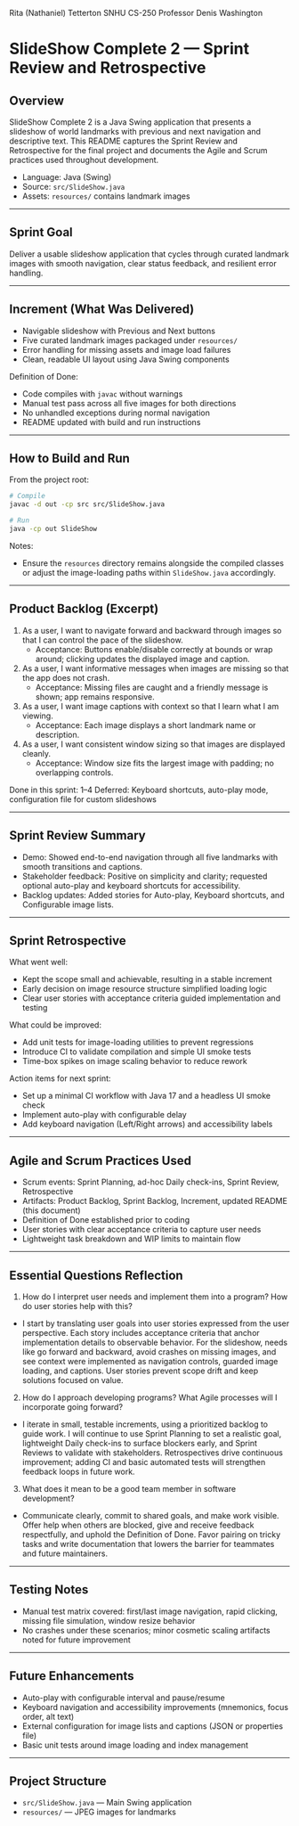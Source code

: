 Rita (Nathaniel) Tetterton
SNHU CS-250
Professor Denis Washington
# SlideShow Complete 2 — Sprint Review and Retrospective

## Overview
SlideShow Complete 2 is a Java Swing application that presents a slideshow of world landmarks with previous and next navigation and descriptive text. This README captures the Sprint Review and Retrospective for the final project and documents the Agile and Scrum practices used throughout development.

- Language: Java (Swing)
- Source: `src/SlideShow.java`
- Assets: `resources/` contains landmark images

---

## Sprint Goal
Deliver a usable slideshow application that cycles through curated landmark images with smooth navigation, clear status feedback, and resilient error handling.

---

## Increment (What Was Delivered)
- Navigable slideshow with Previous and Next buttons
- Five curated landmark images packaged under `resources/`
- Error handling for missing assets and image load failures
- Clean, readable UI layout using Java Swing components

Definition of Done:
- Code compiles with `javac` without warnings
- Manual test pass across all five images for both directions
- No unhandled exceptions during normal navigation
- README updated with build and run instructions

---

## How to Build and Run
From the project root:

```bash
# Compile
javac -d out -cp src src/SlideShow.java

# Run
java -cp out SlideShow
```

Notes:
- Ensure the `resources` directory remains alongside the compiled classes or adjust the image-loading paths within `SlideShow.java` accordingly.

---

## Product Backlog (Excerpt)
1. As a user, I want to navigate forward and backward through images so that I can control the pace of the slideshow.
   - Acceptance: Buttons enable/disable correctly at bounds or wrap around; clicking updates the displayed image and caption.
2. As a user, I want informative messages when images are missing so that the app does not crash.
   - Acceptance: Missing files are caught and a friendly message is shown; app remains responsive.
3. As a user, I want image captions with context so that I learn what I am viewing.
   - Acceptance: Each image displays a short landmark name or description.
4. As a user, I want consistent window sizing so that images are displayed cleanly.
   - Acceptance: Window size fits the largest image with padding; no overlapping controls.

Done in this sprint: 1–4
Deferred: Keyboard shortcuts, auto-play mode, configuration file for custom slideshows

---

## Sprint Review Summary
- Demo: Showed end-to-end navigation through all five landmarks with smooth transitions and captions.
- Stakeholder feedback: Positive on simplicity and clarity; requested optional auto-play and keyboard shortcuts for accessibility.
- Backlog updates: Added stories for Auto-play, Keyboard shortcuts, and Configurable image lists.

---

## Sprint Retrospective
What went well:
- Kept the scope small and achievable, resulting in a stable increment
- Early decision on image resource structure simplified loading logic
- Clear user stories with acceptance criteria guided implementation and testing

What could be improved:
- Add unit tests for image-loading utilities to prevent regressions
- Introduce CI to validate compilation and simple UI smoke tests
- Time-box spikes on image scaling behavior to reduce rework

Action items for next sprint:
- Set up a minimal CI workflow with Java 17 and a headless UI smoke check
- Implement auto-play with configurable delay
- Add keyboard navigation (Left/Right arrows) and accessibility labels

---

## Agile and Scrum Practices Used
- Scrum events: Sprint Planning, ad-hoc Daily check-ins, Sprint Review, Retrospective
- Artifacts: Product Backlog, Sprint Backlog, Increment, updated README (this document)
- Definition of Done established prior to coding
- User stories with clear acceptance criteria to capture user needs
- Lightweight task breakdown and WIP limits to maintain flow

---

## Essential Questions Reflection

1) How do I interpret user needs and implement them into a program? How do user stories help with this?
- I start by translating user goals into user stories expressed from the user perspective. Each story includes acceptance criteria that anchor implementation details to observable behavior. For the slideshow, needs like go forward and backward, avoid crashes on missing images, and see context were implemented as navigation controls, guarded image loading, and captions. User stories prevent scope drift and keep solutions focused on value.

2) How do I approach developing programs? What Agile processes will I incorporate going forward?
- I iterate in small, testable increments, using a prioritized backlog to guide work. I will continue to use Sprint Planning to set a realistic goal, lightweight Daily check-ins to surface blockers early, and Sprint Reviews to validate with stakeholders. Retrospectives drive continuous improvement; adding CI and basic automated tests will strengthen feedback loops in future work.

3) What does it mean to be a good team member in software development?
- Communicate clearly, commit to shared goals, and make work visible. Offer help when others are blocked, give and receive feedback respectfully, and uphold the Definition of Done. Favor pairing on tricky tasks and write documentation that lowers the barrier for teammates and future maintainers.

---

## Testing Notes
- Manual test matrix covered: first/last image navigation, rapid clicking, missing file simulation, window resize behavior
- No crashes under these scenarios; minor cosmetic scaling artifacts noted for future improvement

---

## Future Enhancements
- Auto-play with configurable interval and pause/resume
- Keyboard navigation and accessibility improvements (mnemonics, focus order, alt text)
- External configuration for image lists and captions (JSON or properties file)
- Basic unit tests around image loading and index management

---

## Project Structure
- `src/SlideShow.java` — Main Swing application
- `resources/` — JPEG images for landmarks

